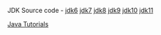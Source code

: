 JDK Source code - [jdk6](http://hg.openjdk.java.net/jdk6/jdk6/jdk/file/687fd7c7986d/src/share/classes/java) [jdk7](http://hg.openjdk.java.net/jdk7/jdk7/jdk/file/9b8c96f96a0f/src/share/classes/java) [jdk8](http://hg.openjdk.java.net/jdk8/jdk8/jdk/file/687fd7c7986d/src/share/classes/java) [jdk9](http://hg.openjdk.java.net/jdk9/jdk9/jdk/file/65464a307408/src) [jdk10](http://hg.openjdk.java.net/jdk10/jdk10/jdk/file/777356696811/src/java.base) [jdk11](https://github.com/AdoptOpenJDK/openjdk-jdk11/tree/master/src)

[Java Tutorials](https://docs.oracle.com/javase/tutorial/java/index.html)